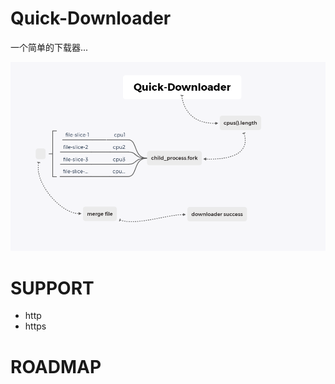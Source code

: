 # Quick-Downloader

一个简单的下载器...

![alt 属性文本](/docs/quick-downloader.png)

# SUPPORT

- http
- https

# ROADMAP
